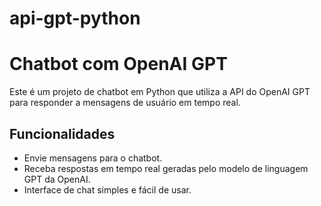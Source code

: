 # api-gpt-python

# Chatbot com OpenAI GPT

Este é um projeto de chatbot em Python que utiliza a API do OpenAI GPT para responder a mensagens de usuário em tempo real.

## Funcionalidades

- Envie mensagens para o chatbot.
- Receba respostas em tempo real geradas pelo modelo de linguagem GPT da OpenAI.
- Interface de chat simples e fácil de usar.
